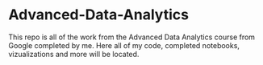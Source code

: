 # Advanced-Data-Analytics
This repo is all of the work from the Advanced Data Analytics course from Google completed by me. Here all of my code, completed notebooks, vizualizations and more will be located. 
